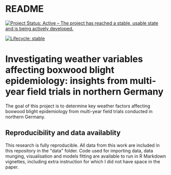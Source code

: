 README
================

[![Project Status: Active – The project has reached a stable, usable
state and is being actively
developed.](https://www.repostatus.org/badges/latest/active.svg)](https://www.repostatus.org/#active)
<!-- badges: start -->
[![Lifecycle: stable](https://img.shields.io/badge/lifecycle-stable-brightgreen.svg)](https://www.tidyverse.org/lifecycle/#stable)
<!-- badges: end -->

# Investigating weather variables affecting boxwood blight epidemiology: insights from multi-year field trials in northern Germany

The goal of this project is to determine key weather factors affecting boxwood blight epidemiology from multi-year field trials conducted in northern Germany.  

## Reproducibility and data availablity

This research is fully reproducible. All data from this work are included in this repository in the "data" folder. Code used for importing data, data munging, visualisation and models fitting are available to run in R Markdown vignettes, including extra instruction for which I did not have space in the paper.



